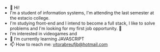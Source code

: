 - 👋 Hi!
- I'm a student of information systems, I'm attending the last semester at the estacio college.
- I'm studying front-end and I intend to become a full stack, I like to solve problems and I'm looking for my first job opportunity. 👀
-  I’m interested in videogames and 
- 🌱 I’m currently learning JAVASCRIPT
- 📫 How to reach me: vitorabreufjb@hotmail.com


